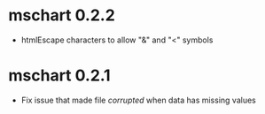 # mschart 0.2.2

* htmlEscape characters to allow "&" and "<" symbols

# mschart 0.2.1

* Fix issue that made file *corrupted* when data has missing values
